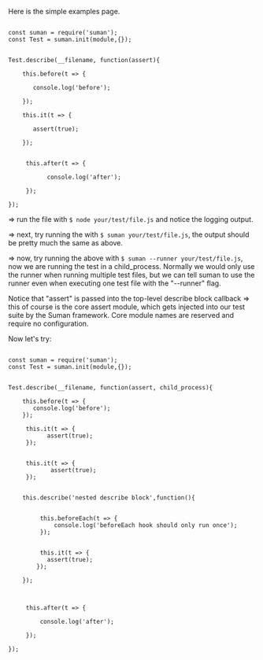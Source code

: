 Here is the simple examples page.

```

const suman = require('suman');
const Test = suman.init(module,{});


Test.describe(__filename, function(assert){

    this.before(t => {
    
       console.log('before');
    
    });

    this.it(t => {
    
       assert(true);
    
    });
    
    
     this.after(t => {
        
           console.log('after');
        
     });

});

```

=> run the file with ```$ node your/test/file.js``` and notice the logging output.

=> next, try running the with ```$ suman your/test/file.js```, the output should be pretty much the same as above.

=> now, try running the above with ```$ suman --runner your/test/file.js```, now we are running the test in a child_process. Normally
we would only use the runner when running multiple test files, but we can tell suman to use the runner even when executing one test file
with the "--runner" flag.

Notice that "assert" is passed into the top-level describe block callback => this of course is the core assert module, which gets injected into
our test suite by the Suman framework. Core module names are reserved and require no configuration.


Now let's try:


```

const suman = require('suman');
const Test = suman.init(module,{});


Test.describe(__filename, function(assert, child_process){

    this.before(t => {
       console.log('before');
    });
    
     this.it(t => {
           assert(true);
     });
        
        
     this.it(t => {
            assert(true);
     });


    this.describe('nested describe block',function(){
    
    
         this.beforeEach(t => {
             console.log('beforeEach hook should only run once');
         });
    
    
         this.it(t => {
           assert(true);
        });
    
    });
    
    
    
     this.after(t => {
        
         console.log('after');
        
     });

});

```


